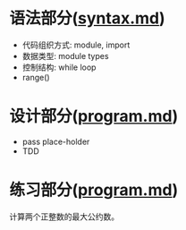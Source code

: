 # 语法部分([syntax.md](./syntax.md))

- 代码组织方式: module, import
- 数据类型: module types
- 控制结构: while loop
- range()

# 设计部分([program.md](./program.md))

- pass place-holder
- TDD

# 练习部分([program.md](./program.md))

计算两个正整数的最大公约数。
